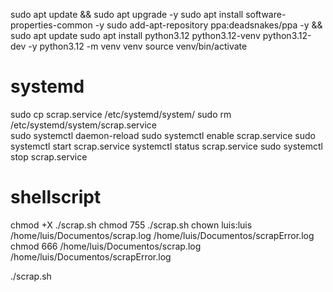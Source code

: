 sudo apt update && sudo apt upgrade -y
sudo apt install software-properties-common -y
sudo add-apt-repository ppa:deadsnakes/ppa -y && sudo apt update
sudo apt install python3.12 python3.12-venv python3.12-dev -y
python3.12 -m venv venv
source venv/bin/activate

# systemd

sudo cp scrap.service /etc/systemd/system/ 
sudo rm /etc/systemd/system/scrap.service  
sudo systemctl daemon-reload
sudo systemctl enable scrap.service
sudo systemctl start scrap.service
systemctl status scrap.service
sudo systemctl stop scrap.service

# shellscript

chmod +X ./scrap.sh
chmod 755 ./scrap.sh
chown luis:luis /home/luis/Documentos/scrap.log /home/luis/Documentos/scrapError.log
chmod 666 /home/luis/Documentos/scrap.log /home/luis/Documentos/scrapError.log


./scrap.sh
